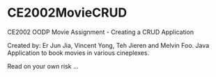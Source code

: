 # CE2002MovieCRUD
CE2002 OODP Movie Assignment - Creating a CRUD Application

Created by: Er Jun Jia, Vincent Yong, Teh Jieren and Melvin Foo.
Java Application to book movies in various cineplexes.

Read on your own risk ...
